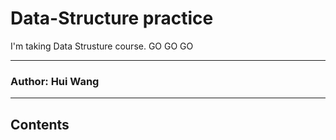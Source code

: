 Data-Structure practice
=====
I'm taking Data Strusture course.  GO GO GO  
****
### Author: Hui Wang
****
## Contents
